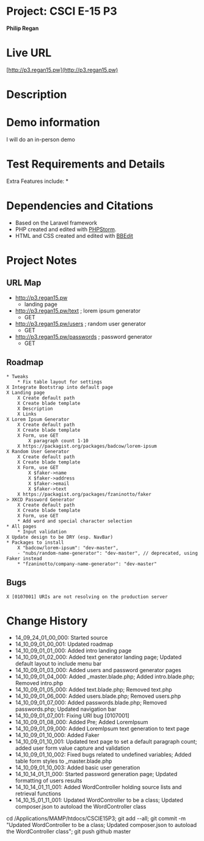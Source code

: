 # Project: CSCI E-15 P3
**Philip Regan**

# Live URL
[http://p3.regan15.pw](http://p3.regan15.pw)

# Description
<!-- 2-3+ sentences -->

# Demo information
<!-- If you attend your section to do an in-person demo, make a note of this. If you opt to do the Jing screencast demo, include the link here .-->
I will do an in-person demo

# Test Requirements and Details
<!-- Any details the instructor or TA needs to know, for example, test credentials. -->
Extra Features include:
*

# Dependencies and Citations
<!--A list of any plugins, libraries, packages or outside code used in the project. See Student Responsibilities for more details on avoiding code plagiarism.-->
* Based on the Laravel framework
* PHP created and edited with [PHPStorm](http://www.jetbrains.com/phpstorm/).
* HTML and CSS created and edited with [BBEdit](http://www.barebones.com/products/bbedit/)

# Project Notes

## URL Map
* http://p3.regan15.pw
	* landing page
* http://p3.regan15.pw/text ; lorem ipsum generator
	* GET
* http://p3.regan15.pw/users ; random user generator
	* GET 
* http://p3.regan15.pw/passwords ; password generator
	* GET 

## Roadmap

	* Tweaks
		* Fix table layout for settings
	X Integrate Bootstrap into default page
	X Landing page
		X Create default path
		X Create blade template
		X Description
		X Links
	X Lorem Ipsum Generator
		X Create default path
        X Create blade template
		X Form, use GET
			X paragraph count 1-10
		X https://packagist.org/packages/badcow/lorem-ipsum
	X Random User Generator
		X Create default path
        X Create blade template
		X Form, use GET
			X $faker->name
			X $faker->address
			X $faker->email
			X $faker->text
		X https://packagist.org/packages/fzaninotto/faker
	> XKCD Password Generator
		X Create default path
        X Create blade template
		X Form, use GET
		* Add word and special character selection
	* All pages
		* Input validation
	X Update design to be DRY (esp. NavBar)
	* Packages to install
		X "badcow/lorem-ipsum": "dev-master",
    	- "nubs/random-name-generator": "dev-master", // deprecated, using Faker instead
    	* "fzaninotto/company-name-generator": "dev-master"

## Bugs
	X [0107001] URIs are not resolving on the production server

# Change History

* 14\_09\_24\_01\_00\_000: Started source
* 14\_10\_09\_01\_00\_001: Updated roadmap
* 14\_10\_09\_01\_01\_000: Added intro landing page
* 14\_10\_09\_01\_02\_000: Added text generator landing page; Updated default layout to include menu bar
* 14\_10\_09\_01\_03\_000: Added users and password generator pages
* 14\_10\_09\_01\_04\_000: Added _master.blade.php; Added intro.blade.php; Removed intro.php
* 14\_10\_09\_01\_05\_000: Added text.blade.php; Removed text.php
* 14\_10\_09\_01\_06\_000: Added users.blade.php; Removed users.php
* 14\_10\_09\_01\_07\_000: Added passwords.blade.php; Removed passwords.php; Updated navigation bar
* 14\_10\_09\_01\_07\_001: Fixing URI bug [0107001]
* 14\_10\_09\_01\_08\_000: Added Pre; Added LoremIpsum
* 14\_10\_09\_01\_09\_000: Added LoremIpsum text generation to text page
* 14\_10\_09\_01\_10\_000: Added Faker
* 14\_10\_09\_01\_10\_001: Updated text page to set a default paragraph count; added user form value capture and validation
* 14\_10\_09\_01\_10\_002: Fixed bugs related to undefined variables; Added table form styles to _master.blade.php
* 14\_10\_09\_01\_10\_003: Added basic user generation
* 14\_10\_14\_01\_11\_000: Started password generation page; Updated formatting of users results
* 14\_10\_14\_01\_11\_001: Added WordController holding source lists and retrieval functions
* 14\_10\_15\_01\_11\_001: Updated WordController to be a class; Updated composer.json to autoload the WordController class

cd /Applications/MAMP/htdocs/CSCIE15P3; git add --all; git commit -m "Updated WordController to be a class; Updated composer.json to autoload the WordController class"; git push github master